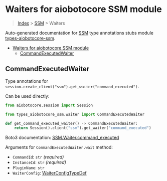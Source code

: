 <a id="waiters-for-aiobotocore-ssm-module"></a>

# Waiters for aiobotocore SSM module

> [Index](../README.md) > [SSM](./README.md) > Waiters

Auto-generated documentation for
[SSM](https://boto3.amazonaws.com/v1/documentation/api/latest/reference/services/ssm.html#SSM)
type annotations stubs module
[types-aiobotocore-ssm](https://pypi.org/project/types-aiobotocore-ssm/).

- [Waiters for aiobotocore SSM module](#waiters-for-aiobotocore-ssm-module)
  - [CommandExecutedWaiter](#commandexecutedwaiter)

<a id="commandexecutedwaiter"></a>

## CommandExecutedWaiter

Type annotations for
`session.create_client("ssm").get_waiter("command_executed")`.

Can be used directly:

```python
from aiobotocore.session import Session

from types_aiobotocore_ssm.waiter import CommandExecutedWaiter

def get_command_executed_waiter() -> CommandExecutedWaiter:
    return Session().client("ssm").get_waiter("command_executed")
```

Boto3 documentation:
[SSM.Waiter.command_executed](https://boto3.amazonaws.com/v1/documentation/api/latest/reference/services/ssm.html#SSM.Waiter.CommandExecuted)

Arguments for `CommandExecutedWaiter.wait` method:

- `CommandId`: `str` *(required)*
- `InstanceId`: `str` *(required)*
- `PluginName`: `str`
- `WaiterConfig`: [WaiterConfigTypeDef](./type_defs.md#waiterconfigtypedef)
